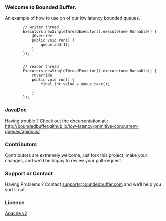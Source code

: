 ### Welcome to Bounded Buffer.

An example of how to use on of our low latency bounded queues.

```
        // writer thread
        Executors.newSingleThreadExecutor().execute(new Runnable() {
            @Override
            public void run() {
                queue.add(1);
            }
        });


        // reader thread
        Executors.newSingleThreadExecutor().execute(new Runnable() {
            @Override
            public void run() {
                final int value = queue.take();

            }
        });
```

### JavaDoc
Having trouble ? Check out the documentation at : http://boundedbuffer.github.io/low-latency-primitive-concurrent-queues/apidocs/


### Contributors
Contributors are extremely welcome, just fork this project, make your changes, and we'd be happy to review your pull-request.

### Support or Contact
Having Problems ? Contact support@boundedbuffer.com and we’ll help you sort it out.

### Licence
[Apache v2](http://www.apache.org/licenses/LICENSE-2.0.html)


